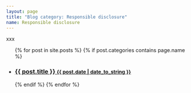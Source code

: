 ```yaml
---
layout: page
title: "Blog category: Responsible disclosure"
name: Responsible disclosure
---
```


xxx

<div>
	<ul>
	{% for post in site.posts %}
		{% if post.categories contains page.name %}
		<li>
		<h3>
		<a href="{{ post.url }}">
		{{ post.title }}
		<small>{{ post.date | date_to_string }}</small>
		</a>
		</h3>
		</li>
		{% endif %}
	{% endfor %}
	</ul>
</div>